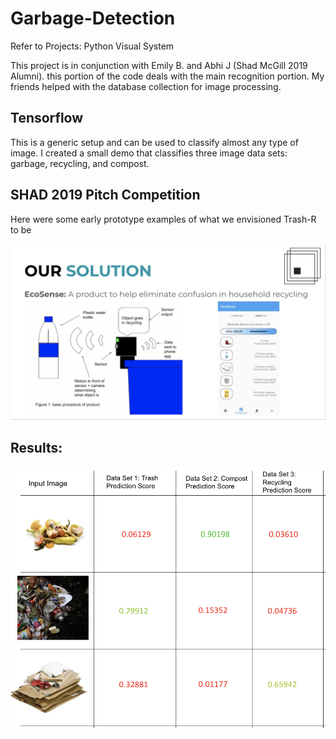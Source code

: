 # Garbage-Detection
Refer to Projects: Python Visual System

This project is in conjunction with Emily B. and Abhi J (Shad McGill 2019 Alumni). this portion of the code deals with the main recognition portion. 
My friends helped with the database collection for image processing.


## Tensorflow
This is a generic setup and can be used to classify almost any type of image. I created a small demo that classifies three image data sets: garbage, recycling, and compost.


## SHAD 2019 Pitch Competition
Here were some early prototype examples of what we envisioned Trash-R to be

![](ShadPitch.png)

## Results:
![](results3set.png)

